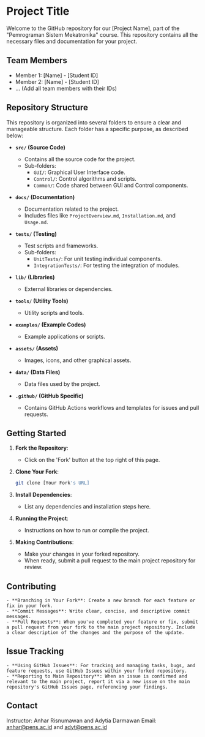 # Project Title

Welcome to the GitHub repository for our [Project Name], part of the "Pemrograman Sistem Mekatronika" course. This repository contains all the necessary files and documentation for your project.

## Team Members

- Member 1: [Name] - [Student ID]
- Member 2: [Name] - [Student ID]
- ... (Add all team members with their IDs)

## Repository Structure

This repository is organized into several folders to ensure a clear and manageable structure. Each folder has a specific purpose, as described below:

- **`src/` (Source Code)**
  - Contains all the source code for the project.
  - Sub-folders:
    - `GUI/`: Graphical User Interface code.
    - `Control/`: Control algorithms and scripts.
    - `Common/`: Code shared between GUI and Control components.

- **`docs/` (Documentation)**
  - Documentation related to the project.
  - Includes files like `ProjectOverview.md`, `Installation.md`, and `Usage.md`.

- **`tests/` (Testing)**
  - Test scripts and frameworks.
  - Sub-folders:
    - `UnitTests/`: For unit testing individual components.
    - `IntegrationTests/`: For testing the integration of modules.

- **`lib/` (Libraries)**
  - External libraries or dependencies.

- **`tools/` (Utility Tools)**
  - Utility scripts and tools.

- **`examples/` (Example Codes)**
  - Example applications or scripts.

- **`assets/` (Assets)**
  - Images, icons, and other graphical assets.

- **`data/` (Data Files)**
  - Data files used by the project.

- **`.github/` (GitHub Specific)**
  - Contains GitHub Actions workflows and templates for issues and pull requests.

## Getting Started

1. **Fork the Repository**:
   - Click on the 'Fork' button at the top right of this page.

2. **Clone Your Fork**:
   ```bash
   git clone [Your Fork's URL]

3. **Install Dependencies**:
    - List any dependencies and installation steps here.

4. **Running the Project**:
    - Instructions on how to run or compile the project.

5. **Making Contributions**:
    - Make your changes in your forked repository.
    - When ready, submit a pull request to the main project repository for review.

## Contributing
    - **Branching in Your Fork**: Create a new branch for each feature or fix in your fork.
    - **Commit Messages**: Write clear, concise, and descriptive commit messages.
    - **Pull Requests**: When you've completed your feature or fix, submit a pull request from your fork to the main project repository. Include a clear description of the changes and the purpose of the update.

## Issue Tracking
    - **Using GitHub Issues**: For tracking and managing tasks, bugs, and feature requests, use GitHub Issues within your forked repository.
    - **Reporting to Main Repository**: When an issue is confirmed and relevant to the main project, report it via a new issue on the main repository's GitHub Issues page, referencing your findings.

## Contact
Instructor: Anhar Risnumawan and Adytia Darmawan
Email: anhar@pens.ac.id and adyt@pens.ac.id